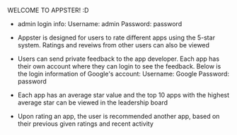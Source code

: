 WELCOME TO APPSTER! :D

- admin login info: 
  Username: admin
  Password: password

- Appster is designed for users to rate different apps using the 5-star system. Ratings and 
  reveiws from other users can also be viewed
- Users can  send private feedback to the app developer. Each app has their own account 
  where they can login to see the feedback. Below is the login information of Google's account:
  Username: Google
  Password: password
- Each app has an average star value and the top 10 apps with the highest average star can be 
  viewed in the leadership board
- Upon rating an app, the user is recommended another app, based on their previous given ratings and recent 
  activity
